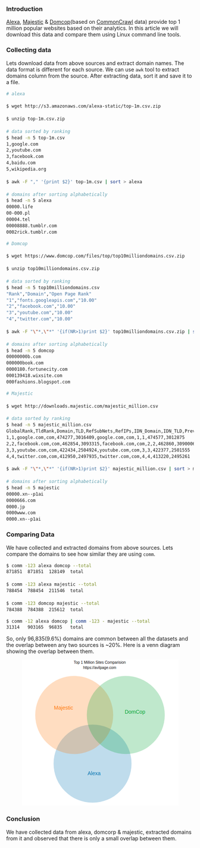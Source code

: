 <!--
.. title: Comparision Of Alexa, Majestic & Domcop Top Million Sites
.. slug: comparision-alexa-majestic-domcorp-top-million-sites
.. date: 2018-11-02 12:04:58 UTC+05:30
.. tags: command-line, python, data-analysis
.. category:
.. link:
.. description:
.. type: text
-->

### Introduction

[Alexa][alexa], [Majestic][majestic] & [Domcop][domcop](based on [CommonCrawl][commoncrawl] data) provide top 1 million popular websites based on their analytics. In this article we will download this data and compare them using Linux command line tools.


### Collecting data

Lets download data from above sources and extract domain names. The data format is different for each source. We can use `awk` tool to extract domains column from the source. After extracting data, sort it and save it to a file.

```sh
# alexa

$ wget http://s3.amazonaws.com/alexa-static/top-1m.csv.zip

$ unzip top-1m.csv.zip

# data sorted by ranking
$ head -n 5 top-1m.csv
1,google.com
2,youtube.com
3,facebook.com
4,baidu.com
5,wikipedia.org

$ awk -F "," '{print $2}' top-1m.csv | sort > alexa

# domains after sorting alphabetically
$ head -n 5 alexa
00000.life
00-000.pl
00004.tel
00008888.tumblr.com
0002rick.tumblr.com
```

```sh
# Domcop

$ wget https://www.domcop.com/files/top/top10milliondomains.csv.zip

$ unzip top10milliondomains.csv.zip

# data sorted by ranking
$ head -n 5 top10milliondomains.csv
"Rank","Domain","Open Page Rank"
"1","fonts.googleapis.com","10.00"
"2","facebook.com","10.00"
"3","youtube.com","10.00"
"4","twitter.com","10.00"

$ awk -F "\"*,\"*" '{if(NR>1)print $2}' top10milliondomains.csv.zip | sort > domcop

# domains after sorting alphabetically
$ head -n 5 domcop
00000000b.com
000000book.com
0000180.fortunecity.com
000139418.wixsite.com
000fashions.blogspot.com
```

```sh
# Majestic

$ wget http://downloads.majestic.com/majestic_million.csv

# data sorted by ranking
$ head -n 5 majestic_million.csv
GlobalRank,TldRank,Domain,TLD,RefSubNets,RefIPs,IDN_Domain,IDN_TLD,PrevGlobalRank,PrevTldRank,PrevRefSubNets,PrevRefIPs
1,1,google.com,com,474277,3016409,google.com,com,1,1,474577,3012875
2,2,facebook.com,com,462854,3093315,facebook.com,com,2,2,462860,3090006
3,3,youtube.com,com,422434,2504924,youtube.com,com,3,3,422377,2501555
4,4,twitter.com,com,412950,2497935,twitter.com,com,4,4,413220,2495261

$ awk -F "\"*,\"*" '{if(NR>1)print $2}' majestic_million.csv | sort > majestic

# domains after sorting alphabetically
$ head -n 5 majestic
00000.xn--p1ai
0000666.com
0000.jp
0000www.com
0000.xn--p1ai
```

### Comparing Data

We have collected and extracted domains from above sources. Lets compare the domains to see how similar they are using `comm`.

```sh
$ comm -123 alexa domcop --total
871851  871851  128149  total

$ comm -123 alexa majestic --total
788454  788454  211546  total

$ comm -123 domcop majestic --total
784388  784388  215612  total
```

```sh
$ comm -12 alexa domcop | comm -123 - majestic --total
31314   903165  96835   total
```

So, only 96,835(9.6%) domains are common between all the datasets and the overlap between any two sources is ~20%. Here is a venn diagram showing the overlap between them.

<p align="center">
<img src="/images/million-alexa-majestic-domcop.png" />
</p>

### Conclusion

We have collected data from alexa, domcorp & majestic, extracted domains from it and observed that there is only a small overlap between them.

[alexa]: http://s3.amazonaws.com/alexa-static/top-1m.csv.zip
[domcop]: https://www.domcop.com/top-10-million-domains
[majestic]: https://blog.majestic.com/development/majestic-million-csv-daily/
[commoncrawl]: https://commoncrawl.org/
